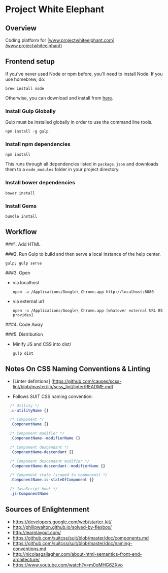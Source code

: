 # Project White Elephant

## Overview
Coding platform for [www.projectwhiteelphant.com](www.projectwhiteelphant)

## Frontend setup
If you've never used Node or npm before, you'll need to install Node.
If you use homebrew, do:

`brew install node`

Otherwise, you can download and install from [here](http://nodejs.org/download/).

### Install Gulp Globally

Gulp must be installed globally in order to use the command line tools.

`npm install -g gulp`

### Install npm dependencies

`npm install`

This runs through all dependencies listed in `package.json` and downloads them
to a `node_modules` folder in your project directory.

### Install bower dependencies

`bower install`

### Install Gems

`bundle install`

## Workflow

###1. Add HTML

###2. Run Gulp to build and then serve a local instance of the help center.

  ```shell
  gulp; gulp serve
  ```

###3. Open

- via localhost
  ```shell
  open -a /Applications/Google\ Chrome.app http://localhost:8080
  ```

- via external url
  ```shell
  open -a /Applications/Google\ Chrome.app [whatever external URL BS provides]
  ```

###4. Code Away

###5. Distribution
- Minify JS and CSS into dist/
  ```
  gulp dist
  ```

## Notes On CSS Naming Conventions & Linting
- [Linter defintions] (https://github.com/causes/scss-lint/blob/master/lib/scss_lint/linter/README.md)

- Follows SUIT CSS naming convention:
```css
  /* Utility */
  .u-utilityName {}

  /* Component */
  .ComponentName {}

  /* Component modifier */
  .ComponentName--modifierName {}

  /* Component descendant */
  .ComponentName-descendant {}

  /* Component descendant modifier */
  .ComponentName-descendant--modifierName {}

  /* Component state (scoped to component) */
  .ComponentName.is-stateOfComponent {}

  /* JavaScript hook */
  .js-ComponentName
```

## Sources of Enlightenment
- https://developers.google.com/web/starter-kit/
- http://philipwalton.github.io/solved-by-flexbox/
- http://learnlayout.com/
- https://github.com/suitcss/suit/blob/master/doc/components.md
- https://github.com/suitcss/suit/blob/master/doc/naming-conventions.md
- http://nicolasgallagher.com/about-html-semantics-front-end-architecture/
- https://www.youtube.com/watch?v=m0oMHG6ZXvo
